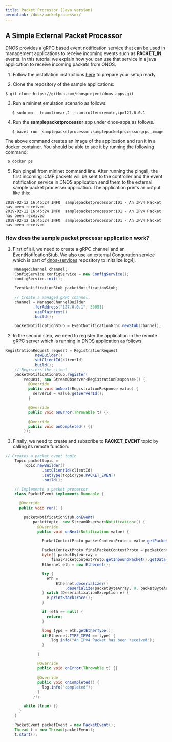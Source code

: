 ```yaml
---
title: Packet Processor (Java version)
permalink: /docs/packetprocessor/
---
```


## A Simple External Packet Processor

DNOS provides a gRPC based event notification service that can be used in management applications to receive incoming events such as **PACKET_IN** events. In this tutorial we explain how you can 
use that service in a java application to receive incoming packets from ONOS. 

1. Follow the installation instructions [here](https://dnosproject.github.io/docs/home/) to prepare your setup ready.

2. Clone the repository of the sample applications:
```console
$ git clone https://github.com/dnosproject/dnos-apps.git
```

3. Run a mininet emulation scenario as follows:
```console
   $ sudo mn --topo=linear,2 --controller=remote,ip=127.0.0.1
```

4. Run the **samplepacketprocessor** app under dnos-apps as follows.
```console
   $ bazel run  samplepacketprocessor:samplepacketprocessorgrpc_image 
```
The above command creates an image of the application and run it in a docker container. You should be able to see it by running the following command: 
```console
 $ docker ps
```

5. Run pingall from mininet command line. After running the pingall, the first incoming ICMP packets will be sent to the controller and the event notification service in DNOS application send them to the external sample packet processer application. The application prints an output like this:
```console
2019-02-12 16:45:24 INFO  samplepacketprocessor:101 - An IPv4 Packet has been received
2019-02-12 16:45:24 INFO  samplepacketprocessor:101 - An IPv4 Packet has been received
2019-02-12 16:45:24 INFO  samplepacketprocessor:101 - An IPv4 Packet has been received
```

### How does the sample packet processr application work?

1. First of all, we need to create a gRPC channel and an EventNotifcationStub. We also use an external Conguration service which is part of [dnos-services](https://github.com/dnosproject/dnos-services.git) repository to initalize log4j.
```java
    ManagedChannel channel;
    ConfigService configService = new ConfigService();
    configService.init();

    EventNotificationStub packetNotificationStub;

    // Create a managed gRPC channel.
    channel = ManagedChannelBuilder
            .forAddress("127.0.0.1", 50051)
            .usePlaintext()
            .build();

    packetNotificationStub = EventNotificationGrpc.newStub(channel);
```

2. In the second step, we need to register the application in the remote gRPC server which is running in DNOS application as follows: 
```java
RegistrationRequest request = RegistrationRequest
            .newBuilder()
            .setClientId(clientId)
            .build();
    // Registers the client
    packetNotificationStub.register(
        request, new StreamObserver<RegistrationResponse>() {
          @Override
          public void onNext(RegistrationResponse value) {
            serverId = value.getServerId();
          }

          @Override
          public void onError(Throwable t) {}

          @Override
          public void onCompleted() {}
        });
```

3. Finally, we need to create and subscribe to **PACKET_EVENT** topic by calling its remote function:
```java
// Creates a packet event topic
    Topic packettopic =
        Topic.newBuilder()
                .setClientId(clientId)
                .setType(topicType.PACKET_EVENT)
                .build();

    // Implements a packet processor
    class PacketEvent implements Runnable {

      @Override
      public void run() {

        packetNotificationStub.onEvent(
            packettopic, new StreamObserver<Notification>() {
              @Override
              public void onNext(Notification value) {

                PacketContextProto packetContextProto = value.getPacketContext();

                PacketContextProto finalPacketContextProto = packetContextProto;
                byte[] packetByteArray =
                    finalPacketContextProto.getInboundPacket().getData().toByteArray();
                Ethernet eth = new Ethernet();

                try {
                  eth =
                      Ethernet.deserializer()
                          .deserialize(packetByteArray, 0, packetByteArray.length);
                } catch (DeserializationException e) {
                  e.printStackTrace();
                }

                if (eth == null) {
                  return;
                }

                long type = eth.getEtherType();
                if(Ethernet.TYPE_IPV4 == type) {
                    log.info("An IPv4 Packet has been received");
                }

              }

              @Override
              public void onError(Throwable t) {}

              @Override
              public void onCompleted() {
                log.info("completed");
              }
            });

        while (true) {}
      }
    }

    PacketEvent packetEvent = new PacketEvent();
    Thread t = new Thread(packetEvent);
    t.start();
```
